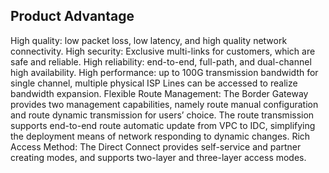 ## Product Advantage

High quality: low packet loss, low latency, and high quality network connectivity.
High security: Exclusive multi-links for customers, which are safe and reliable.
High reliability: end-to-end, full-path, and dual-channel high availability.
High performance: up to 100G transmission bandwidth for single channel, multiple physical ISP Lines can be accessed to realize bandwidth expansion.
Flexible Route Management: The Border Gateway provides two management capabilities, namely route manual configuration and route dynamic transmission for users’ choice. The route transmission supports end-to-end route automatic update from VPC to IDC, simplifying the deployment means of network responding to dynamic changes.
Rich Access Method: The Direct Connect provides self-service and partner creating modes, and supports two-layer and three-layer access modes.
